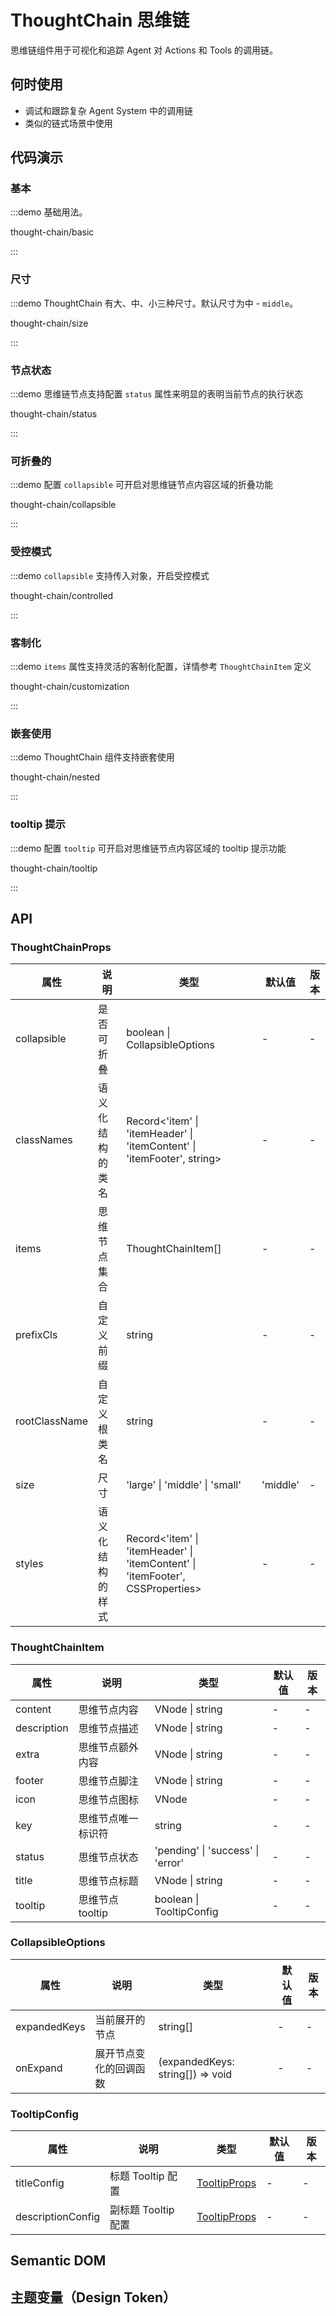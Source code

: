 
# ThoughtChain 思维链

思维链组件用于可视化和追踪 Agent 对 Actions 和 Tools 的调用链。

## 何时使用

* 调试和跟踪复杂 Agent System 中的调用链
* 类似的链式场景中使用

## 代码演示

### 基本

:::demo 基础用法。

thought-chain/basic

:::

### 尺寸

:::demo ThoughtChain 有大、中、小三种尺寸。默认尺寸为中 - `middle`。

thought-chain/size

:::

### 节点状态

:::demo 思维链节点支持配置 `status` 属性来明显的表明当前节点的执行状态

thought-chain/status

:::

### 可折叠的

:::demo 配置 `collapsible` 可开启对思维链节点内容区域的折叠功能

thought-chain/collapsible

:::

### 受控模式

:::demo `collapsible` 支持传入对象，开启受控模式

thought-chain/controlled

:::

### 客制化

:::demo `items` 属性支持灵活的客制化配置，详情参考 `ThoughtChainItem` 定义

thought-chain/customization

:::

### 嵌套使用

:::demo ThoughtChain 组件支持嵌套使用

thought-chain/nested 

:::

### tooltip 提示

:::demo 配置 `tooltip` 可开启对思维链节点内容区域的 tooltip 提示功能

thought-chain/tooltip

:::

## API

<!-- 通用属性参考：[通用属性](/docs/react/common-props) -->

### ThoughtChainProps

| 属性 | 说明 | 类型 | 默认值 | 版本 |
| --- | --- | --- | --- | --- |
| collapsible | 是否可折叠 | boolean \| CollapsibleOptions | - | - |
| classNames | 语义化结构的类名 | Record<'item' \| 'itemHeader' \| 'itemContent' \| 'itemFooter', string> | - | - |
| items | 思维节点集合 | ThoughtChainItem[] | - | - |
| prefixCls | 自定义前缀 | string | - | - |
| rootClassName | 自定义根类名 | string | - | - |
| size | 尺寸 | 'large' \| 'middle' \| 'small' | 'middle' | - |
| styles | 语义化结构的样式 | Record<'item' \| 'itemHeader' \| 'itemContent' \| 'itemFooter', CSSProperties> | - | - |

### ThoughtChainItem

| 属性        | 说明               | 类型                              | 默认值 | 版本 |
| ----------- | ------------------ | --------------------------------- | ------ | ---- |
| content     | 思维节点内容       | VNode \| string         | -      | -    |
| description | 思维节点描述       | VNode \| string         | -      | -    |
| extra       | 思维节点额外内容   | VNode \| string          | -      | -    |
| footer      | 思维节点脚注       | VNode \| string          | -      | -    |
| icon        | 思维节点图标       | VNode                   | -      | -    |
| key         | 思维节点唯一标识符 | string                            | -      | -    |
| status      | 思维节点状态       | 'pending' \| 'success' \| 'error' | -      | -    |
| title       | 思维节点标题       | VNode \| string          | -      | -    |
| tooltip     | 思维节点 tooltip   | boolean \| TooltipConfig | -      | -    |

### CollapsibleOptions

| 属性         | 说明                   | 类型                             | 默认值 | 版本 |
| ------------ | ---------------------- | -------------------------------- | ------ | ---- |
| expandedKeys | 当前展开的节点         | string[]                         | -      | -    |
| onExpand     | 展开节点变化的回调函数 | (expandedKeys: string[]) => void | -      | -    |

### TooltipConfig

| 属性               | 说明                | 类型          | 默认值 | 版本 |
| ------------------ | ------------------- | ------------ | ------ | ---- |
| titleConfig        | 标题 Tooltip 配置    | [TooltipProps](https://www.antdv.com/components/tooltip-cn#api) | -      | -    |
| descriptionConfig  | 副标题 Tooltip 配置  | [TooltipProps](https://www.antdv.com/components/tooltip-cn#api) | -      | -    |

## Semantic DOM

<!-- <code src="./demo/_semantic.tsx" simplify="true"></code> -->

## 主题变量（Design Token）

<!-- <ComponentTokenTable component="ThoughtChain"></ComponentTokenTable> -->
